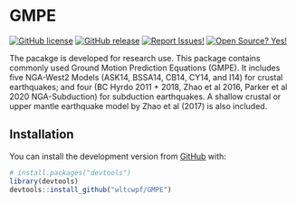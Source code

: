 
<!-- README.md is generated from README.Rmd. Please edit that file -->

# GMPE

<!-- badges: start -->

[![GitHub
license](https://img.shields.io/badge/License-MIT-green.svg)](https://github.com/wltcwpf/GMPE/blob/master/LICENSE.md)
[![GitHub
release](https://img.shields.io/badge/Release-v1.0.0-blue.svg)](https://github.com/wltcwpf/GMPE/releases)
[![Report
Issues!](https://img.shields.io/badge/Report%20Issues-Here-1abc9c.svg)](https://github.com/wltcwpf/GMPE/issues)
[![Open Source?
Yes!](https://img.shields.io/badge/Open%20Source-Yes-green.svg)](https://github.com/wltcwpf/GMPE)
<!-- badges: end -->

The pacakge is developed for research use. This package contains
commonly used Ground Motion Prediction Equations (GMPE). It includes
five NGA-West2 Models (ASK14, BSSA14, CB14, CY14, and I14) for crustal
earthquakes; and four (BC Hyrdo 2011 + 2018, Zhao et al 2016, Parker et
al 2020 NGA-Subduction) for subduction earthquakes. A shallow crustal or
upper mantle earthquake model by Zhao et al (2017) is also included.

## Installation

You can install the development version from
[GitHub](https://github.com/) with:

``` r
# install.packages("devtools")
library(devtools)
devtools::install_github("wltcwpf/GMPE")
```
